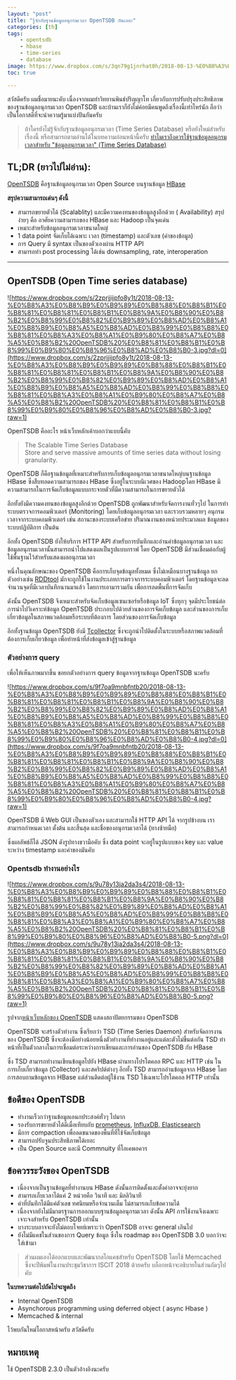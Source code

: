 ```yaml
---
layout: "post"
title: "รู้จักกับฐานข้อมูลอนุกรมเวลา OpenTSDB กันเถอะ"
categories: [th]
tags:
    - opentsdb
    - hbase
    - time-series
    - database
image: https://www.dropbox.com/s/3qn79g1jnrhat0h/2018-08-13-%E0%B8%A3%E0%B8%B9%E0%B9%89%E0%B8%88%E0%B8%B1%E0%B8%81%E0%B8%81%E0%B8%B1%E0%B8%9A%E0%B8%90%E0%B8%B2%E0%B8%99%E0%B8%82%E0%B9%89%E0%B8%AD%E0%B8%A1%E0%B8%B9%E0%B8%A5%E0%B8%AD%E0%B8%99%E0%B8%B8%E0%B8%81%E0%B8%A3%E0%B8%A1%E0%B9%80%E0%B8%A7%E0%B8%A5%E0%B8%B2%20OpenTSDB%20%E0%B8%81%E0%B8%B1%E0%B8%99%E0%B9%80%E0%B8%96%E0%B8%AD%E0%B8%B0-cover2.jpeg?raw=1
toc: true

---
```


สวัสดีครับ ผมชื่อมายนะคับ เนื่องจากผมทำวิทยานพินธ์ปริญญาโท เกี่ยวกับการปรับปรุงประสิทธิภาพของฐานข้อมูลอนุกรมเวลา OpenTSDB และบ้านเราก็ยังไม่ค่อยมีคนพูดถึงเรื่องนี้เท่าไหร่นัก ถือว่าเป็นโอกาสดีที่จะนำความรู้มาแบ่งปันกันครับ

> ถ้าใครยังไม่รู้จักกับฐานข้อมูลอนุกรมเวลา (Time Series Database) หรือยังใหม่สำหรับเรื่องนี้ หรือสามารถตามอ่านได้ในบทความก่อนหน้านี้ครับ [ทำไมเราถึงควรใช้ฐานข้อมูลอนุกรมเวลาสำหรับ "ข้อมูลอนุกรมเวลา" (Time Series Database)](/th/introduction-to-time-series-database-th/)

## TL;DR (ยาวไปไม่อ่าน):
[OpenTSDB](http://opentsdb.net) คือฐานข้อมูลอนุกรมเวลา Open Source บนฐานข้อมูล [HBase](https://hbase.apache.org) 

**สรุปความสามารถเด่นๆ ดังนี้**

- สามารถขยายตัวได้ (Scalablity) และมีความคงทนของข้อมูลสูงอีกด้วย ( Availability) สรุปง่ายๆ คือ อาศัยความสามารถของ HBase และ Hadoop เป็นจุดเด่น
- เหมาะสำหรับข้อมูลอนุกรมเวลาขนาดใหญ่
- 1 data point จัดเก็บได้เฉพาะ เวลา (timestamp) และตัวเลข (ค่าของข้อมูล)
- การ Query มี syntax เป็นของตัวเองผ่าน HTTP API
- สามารถทำ post processing ได้เช่น downsampling, rate, interoperation

---

## OpenTSDB (Open Time series database)
![https://www.dropbox.com/s/2zprjjijpfo8y1t/2018-08-13-%E0%B8%A3%E0%B8%B9%E0%B9%89%E0%B8%88%E0%B8%B1%E0%B8%81%E0%B8%81%E0%B8%B1%E0%B8%9A%E0%B8%90%E0%B8%B2%E0%B8%99%E0%B8%82%E0%B9%89%E0%B8%AD%E0%B8%A1%E0%B8%B9%E0%B8%A5%E0%B8%AD%E0%B8%99%E0%B8%B8%E0%B8%81%E0%B8%A3%E0%B8%A1%E0%B9%80%E0%B8%A7%E0%B8%A5%E0%B8%B2%20OpenTSDB%20%E0%B8%81%E0%B8%B1%E0%B8%99%E0%B9%80%E0%B8%96%E0%B8%AD%E0%B8%B0-3.jpg?dl=0](https://www.dropbox.com/s/2zprjjijpfo8y1t/2018-08-13-%E0%B8%A3%E0%B8%B9%E0%B9%89%E0%B8%88%E0%B8%B1%E0%B8%81%E0%B8%81%E0%B8%B1%E0%B8%9A%E0%B8%90%E0%B8%B2%E0%B8%99%E0%B8%82%E0%B9%89%E0%B8%AD%E0%B8%A1%E0%B8%B9%E0%B8%A5%E0%B8%AD%E0%B8%99%E0%B8%B8%E0%B8%81%E0%B8%A3%E0%B8%A1%E0%B9%80%E0%B8%A7%E0%B8%A5%E0%B8%B2%20OpenTSDB%20%E0%B8%81%E0%B8%B1%E0%B8%99%E0%B9%80%E0%B8%96%E0%B8%AD%E0%B8%B0-3.jpg?raw=1)

OpenTSDB คืออะไร หน้าเว็บหลักเค้าบอกว่าแบบนี้คับ

> The Scalable Time Series Database  
> Store and serve massive amounts of time series data without losing granularity.  

OpenTSDB ก็คือฐานข้อมูลที่เหมาะสำหรับการเก็บข้อมูลอนุกรมเวลาขนาดใหญ่บนฐานข้อมูล HBase ซึ่งสืบทอดความสามารถของ 
HBase ซึ่งอยู่ในระบบนิเวศของ Hadoopโดย HBase
มีความสามารถในการจัดเก็บข้อมูลแบบกระจายตัวที่มีความสามารถในการขยายตัวได้ 

อีกทั้งยังมีความคงทนของข้อมูลสูงอีกด้วย
OpenTSDB ถูกพัฒนาสำหรับจัดการงานทั่วๆไป 
ในการทำระบบตรวจการคอมพิวเตอร์  (Monitoring)
โดยเก็บข้อมูลอนุกรมเวลา 
และรวบรวมหลายๆ อนุกรมเวลาจากระบบคอมพิวเตอร์  เช่น 
สถานะของระบบเครือข่าย 
ปริมาณงานของหน่วยประมวลผล 
ข้อมูลของระบบปฏิบัติการ เป็นต้น

อีกทั้ง OpenTSDB ยังให้บริการ HTTP API 
สำหรับการบันทึกและอ่านค่าข้อมูลอนุกรมเวลา 
และข้อมูลอนุกรมเวลานั้นสามารถนำไปแสดงผลเป็นรูปแบบกราฟ โดย OpenTSDB 
มีส่วนเชื่อมต่อกับผู้ใช้พื้นฐานไว้สำหรับแสดงผลอนุกรมเวลา

หนึ่งในคุณลักษณะของ OpenTSDB คือการเก็บจุดข้อมูลทั้งหมด 
ซึ่งไม่เหมือนบางฐานข้อมูล
ยกตัวอย่างเช่น [RDDtool](https://oss.oetiker.ch/rrdtool/)
มักจะถูกใช้ในงานประเภทการตรวจการระบบคอมพิวเตอร์ 
โดยฐานข้อมูลจะลดจำนวนจุดที่มีเวลาบันทึกนานมาแล้ว
โดยการเอามารวมกัน เพื่อการลดพื้นที่การจัดเก็บ

ดังนั้น OpenTSDB จึงเหมาะสำหรับจัดเก็บข้อมูลเซนเซอร์หรือข้อมูล IoT  ซึ่งทุกๆ 
จุดมีประโยชน์ต่อการนำไปวิเคราะห์ข้อมูล
OpenTSDB ประกอบไปด้วยส่วนของการจัดเก็บข้อมูล 
และส่วนของการเก็บเกี่ยวข้อมูลในสภาพแวดล้อมหรือระบบที่ต้องการ
โดยส่วนของการจัดเก็บข้อมูล 

อีกทั้งฐานข้อมูล 
OpenTSDB ยังมี [Tcollector](http://opentsdb.net/docs/build/html/user_guide/utilities/tcollector.html)
ซึ่งจะถูกนำไปติดตั้งในระบบหรือสภาพแวดล้อมที่ต้องการเก็บเกี่ยวข้อมูล เพื่อทำหน้าที่ส่งข้อมูลเข้าสู่ฐานข้อมูล

### ตัวอย่างการ query 

เพื่อให้เห็นภาพมากขึ้น ขอยกตัวอย่างการ query ข้อมูลจากฐานข้อมูล OpenTSDB นะครับ

![https://www.dropbox.com/s/9f7oa9mnbfntb20/2018-08-13-%E0%B8%A3%E0%B8%B9%E0%B9%89%E0%B8%88%E0%B8%B1%E0%B8%81%E0%B8%81%E0%B8%B1%E0%B8%9A%E0%B8%90%E0%B8%B2%E0%B8%99%E0%B8%82%E0%B9%89%E0%B8%AD%E0%B8%A1%E0%B8%B9%E0%B8%A5%E0%B8%AD%E0%B8%99%E0%B8%B8%E0%B8%81%E0%B8%A3%E0%B8%A1%E0%B9%80%E0%B8%A7%E0%B8%A5%E0%B8%B2%20OpenTSDB%20%E0%B8%81%E0%B8%B1%E0%B8%99%E0%B9%80%E0%B8%96%E0%B8%AD%E0%B8%B0-4.jpg?dl=0](https://www.dropbox.com/s/9f7oa9mnbfntb20/2018-08-13-%E0%B8%A3%E0%B8%B9%E0%B9%89%E0%B8%88%E0%B8%B1%E0%B8%81%E0%B8%81%E0%B8%B1%E0%B8%9A%E0%B8%90%E0%B8%B2%E0%B8%99%E0%B8%82%E0%B9%89%E0%B8%AD%E0%B8%A1%E0%B8%B9%E0%B8%A5%E0%B8%AD%E0%B8%99%E0%B8%B8%E0%B8%81%E0%B8%A3%E0%B8%A1%E0%B9%80%E0%B8%A7%E0%B8%A5%E0%B8%B2%20OpenTSDB%20%E0%B8%81%E0%B8%B1%E0%B8%99%E0%B9%80%E0%B8%96%E0%B8%AD%E0%B8%B0-4.jpg?raw=1)

OpenTSDB มี Web GUI เป็นของตัวเอง และสามารถใช้ HTTP API ได้ จากรูปข้างบน เราสามารถกำหนดเวลา ตั้งต้น และสิ้นสุด และชื่อของอนุกรมเวลาได้ (ทางซ้ายมือ)

ซึ่งผลลัพธ์ก็ได้ JSON ดังรูปทางขวามือคับ ซึ่ง data point จะอยู่ในรูปแบบของ key และ value ระหว่าง timestamp และค่าของมันคับ

### Opentsdb ทำงานอย่างไร
![https://www.dropbox.com/s/9u78y13ja2da3s4/2018-08-13-%E0%B8%A3%E0%B8%B9%E0%B9%89%E0%B8%88%E0%B8%B1%E0%B8%81%E0%B8%81%E0%B8%B1%E0%B8%9A%E0%B8%90%E0%B8%B2%E0%B8%99%E0%B8%82%E0%B9%89%E0%B8%AD%E0%B8%A1%E0%B8%B9%E0%B8%A5%E0%B8%AD%E0%B8%99%E0%B8%B8%E0%B8%81%E0%B8%A3%E0%B8%A1%E0%B9%80%E0%B8%A7%E0%B8%A5%E0%B8%B2%20OpenTSDB%20%E0%B8%81%E0%B8%B1%E0%B8%99%E0%B9%80%E0%B8%96%E0%B8%AD%E0%B8%B0-5.png?dl=0](https://www.dropbox.com/s/9u78y13ja2da3s4/2018-08-13-%E0%B8%A3%E0%B8%B9%E0%B9%89%E0%B8%88%E0%B8%B1%E0%B8%81%E0%B8%81%E0%B8%B1%E0%B8%9A%E0%B8%90%E0%B8%B2%E0%B8%99%E0%B8%82%E0%B9%89%E0%B8%AD%E0%B8%A1%E0%B8%B9%E0%B8%A5%E0%B8%AD%E0%B8%99%E0%B8%B8%E0%B8%81%E0%B8%A3%E0%B8%A1%E0%B9%80%E0%B8%A7%E0%B8%A5%E0%B8%B2%20OpenTSDB%20%E0%B8%81%E0%B8%B1%E0%B8%99%E0%B9%80%E0%B8%96%E0%B8%AD%E0%B8%B0-5.png?raw=1)

รูปจาก[หน้าเว็บหลักของ OpenTSDB](http://opentsdb.net/overview.html)  แสดงสถาปัตยกรรมของ OpenTSDB

OpenTSDB จะสร้างตัวทำงาน ซึ่งเรียกว่า TSD (Time Series Daemon)
สำหรับจัดการงานของ OpenTSDB 
ซึ่งจะต้องมีอย่างน้อยหนึ่งตัวทำงานที่ทำงานอยู่และแต่ละตัวไม่ขึ้นต่อกัน
TSD ทำหน้าที่เป็นตัวกลางในการเชื่อมต่อระหว่างการเขียนและการอ่านของ 
OpenTSDB  กับ HBase

ซึ่ง TSD สามารถทำงานเขียนข้อมูลไปยัง HBase ผ่านทางโปรโตคอล RPC และ HTTP เช่น  ในการเก็บเกี่ยวข้อมูล (Collector) และสคริปต์ต่างๆ
อีกทั้ง TSD สามารถอ่านข้อมูลจาก HBase โดยการสอบถามข้อมูลจาก HBase
แต่ส่วนติดต่อผู้ใช้งาน TSD ใช้เฉพาะโปรโตคอล HTTP เท่านั้น

## ข้อดีของ OpenTSDB
* ทำงานเร็วกว่าฐานข้อมูลเอนกประสงค์ทั่วๆ ไปมาก
* รองรับการขยายตัวได้ดีเมื่อเทียบกับ [prometheus](https://prometheus.io/docs/introduction/comparison/#prometheus-vs.-opentsdb), [InfluxDB, Elasticsearch](http://iopscience.iop.org/article/10.1088/1742-6596/664/4/042036/pdf)
* มีการ compaction เพื่อลดขนาดของพื้นที่ที่ใช้จัดเก็บข้อมูล
* สามารถปรับจูนประสิทธิภาพได้เยอะ
* เป็น Open Source และมี Commnuity ที่โอเคพอควร

## ข้อควรระวังของ OpenTSDB
* เนื่องจากเป็นฐานข้อมูลที่ทำงานบน HBase ดังนั้นการติดตั้งและตั้งค่าอาจจะยุ่งยาก
* สามารถเก็บเวลาได้แค่ 2 หน่วยคือ วินาที และ มิลลิวินาที
* ค่าที่บันทึกได้มีแค่ตัวเลข ทศนิยมหรือจำนวนเต็ม ไม่สามารถเก็บข้อความได้
* เนื่องจากยังไม่มีมาตรฐานการออกแบบฐานข้อมูลอนุกรมเวลา ดังนั้น API การใช้งานจึงเฉพาะเจาะจงสำหรับ OpenTSDB เท่านั้น
* บางระบบอาจจะยังไม่ตอบโจทย์เพราะว่า OpenTSDB อาจจะ general เกินไป
* ยังไม่มีแคชในส่วนของการ Query ข้อมูล ซึ่งใน roadmap ของ OpenTSDB 3.0 บอกว่าจะใส่เข้ามา 

> ส่วนผมเองได้ออกแบบและพัฒนากลไกแคชสำหรับ OpenTSDB โดยใช้ Memcached ซึ่งจะปีพิมพ์ในงานประชุมวิชาการ ISCIT 2018 ด้วยครับ บล็อกหน้าจะอธิบายในส่วนถัดๆไป คับ  


**ในบทความต่อไปถัดไปจะพูดถึง**

* Internal OpenTSDB
* Asynchorous programming using deferred object ( async Hbase )
* Memcached & internal

ไว้พบกันใหม่โอกาสหน้าครับ สวัสดีครับ

## หมายเหตุ
ใช้ OpenTSDB 2.3.0 เป็นตัวอ้างอิงนะครับ
